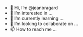 - 👋 Hi, I’m @jeanbragard
- 👀 I’m interested in ...
- 🌱 I’m currently learning ...
- 💞️ I’m looking to collaborate on ...
- 📫 How to reach me ...

<!---
jeanbragard/jeanbragard is a ✨ special ✨ repository because its `README.md` (this file) appears on your GitHub profile.
You can click the Preview link to take a look at your changes.
--->

